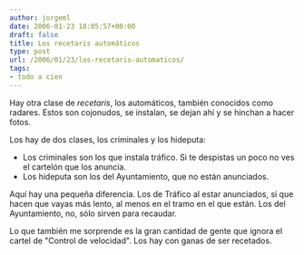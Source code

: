 ```yaml
---
author: jorgeml
date: 2006-01-23 18:05:57+00:00
draft: false
title: Los recetaris automáticos
type: post
url: /2006/01/23/los-recetaris-automaticos/
tags:
- todo a cien
---
```


Hay otra clase de _recetaris_, los automáticos, también conocidos como radares. Estos son cojonudos, se instalan, se dejan ahí y se hinchan a hacer fotos.

Los hay de dos clases, los criminales y los hideputa:

* Los criminales son los que instala tráfico. Si te despistas un poco no ves el cartelón que los anuncia.
* Los hideputa son los del Ayuntamiento, que no están anunciados.


Aquí hay una pequeña diferencia. Los de Tráfico al estar anunciados, sí que hacen que vayas más lento, al menos en el tramo en el que están. Los del Ayuntamiento, no, sólo sirven para recaudar.

Lo que también me sorprende es la gran cantidad de gente que ignora el cartel de "Control de velocidad". Los hay con ganas de ser recetados.
